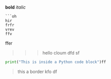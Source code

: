 **bold**
*italic*
```hello
```oh
hir
frfr
vrev
ffv
```
ffer

>>>hello
>>>cloum
>>>dfd
>>>sf
>>>
```python
print("This is inside a Python code block")ff
```
>this a border
>kfo
>df
>
